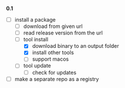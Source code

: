 **0.1**
- [ ] install a package
	- [ ] download from given url
	- [ ] read release version from the url
	- [ ] tool install <bucket>
		- [x] download binary to an output folder
		- [x] install other tools
		- [ ] support macos
	- [ ] tool update <bucket>
		- [ ] check for updates
- [ ] make a separate repo as a registry
